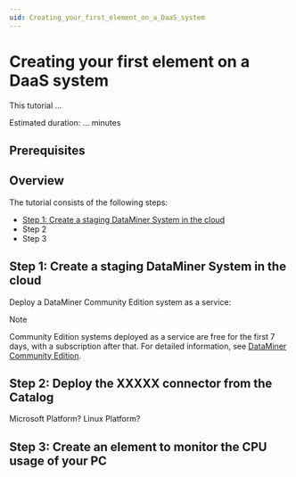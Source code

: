 ```yaml
---
uid: Creating_your_first_element_on_a_DaaS_system
---
```


# Creating your first element on a DaaS system

This tutorial ...

Estimated duration: ... minutes

## Prerequisites

## Overview

The tutorial consists of the following steps:

- [Step 1: Create a staging DataMiner System in the cloud](#step-1-create-a-staging-dataminer-system-in-the-cloud)
- Step 2
- Step 3

## Step 1: Create a staging DataMiner System in the cloud

Deploy a DataMiner Community Edition system as a service:

> [!NOTE]
> Community Edition systems deployed as a service are free for the first 7 days, with a subscription after that. For detailed information,
see [DataMiner Community Edition](xref:Pricing_Commercial_Models#dataminer-community-edition).

## Step 2: Deploy the XXXXX connector from the Catalog

Microsoft Platform? Linux Platform?

## Step 3: Create an element to monitor the CPU usage of your PC
